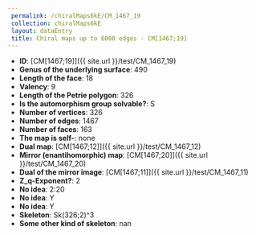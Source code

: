 ```yaml
--- 
 permalink: /chiralMaps6kE/CM_1467_19 
 collection: chiralMaps6kE
 layout: dataEntry
 title: Chiral maps up to 6000 edges - CM[1467;19]
---
```


- **ID**: [CM[1467;19]]({{ site.url }}/test/CM_1467_19)
- **Genus of the underlying surface**: 490
- **Length of the face**: 18
- **Valency**: 9
- **Length of the Petrie polygon**: 326
- **Is the automorphism group solvable?**: S
- **Number of vertices**: 326
- **Number of edges**: 1467
- **Number of faces**: 163
- **The map is self-**: none
- **Dual map**: [CM[1467;12]]({{ site.url }}/test/CM_1467_12)
- **Mirror (enantihomorphic) map**: [CM[1467;20]]({{ site.url }}/test/CM_1467_20)
- **Dual of the mirror image**: [CM[1467;11]]({{ site.url }}/test/CM_1467_11)
- **Z_q-Exponent?**: 2
- **No idea**:  2:20
- **No idea**: Y
- **No idea**: Y
- **Skeleton**: Sk(326;2)^3
- **Some other kind of skeleton**: nan
